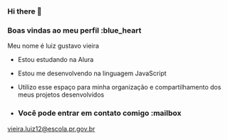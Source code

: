 ### Hi there 👋
### Boas vindas ao meu perfil :blue_heart

Meu nome é luiz gustavo vieira 

- Estou estudando na Alura
- Estou me desenvolvendo na linguagem JavaScript
- Utilizo esse espaço para minha organização e compartilhamento dos meus projetos desenvolvidos

- ### Você pode entrar em contato comigo :mailbox

vieira.luiz12@escola.pr.gov.br
